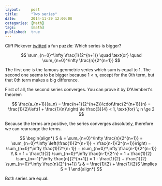 ```yaml
---
layout:     post
title:      "Two series"
date:       2014-11-29 12:00:00
categories: [Math]
tags:       [math]
published:  true
---
```


Cliff Pickover [twitted](https://twitter.com/pickover/status/538754166261555201) a fun puzzle: Which series is bigger?

$$
\sum_{n=0}^\infty \frac{1}{2^{n+1}} \quad \text{or} \quad \sum_{n=0}^\infty \frac{n}{2^{n+1}}
$$

The first one is the famous geometric series which sum is equal to 1. The second one seems to be bigger because 1 < n, except for the 0th term, but that 0th term makes a big difference.

<!-- more -->

First of all, the second series converges. You can prove it by D'Alembert's theorem

$$
\frac{a_{n+1}}{a_n} = \frac{n+1}{2^{n+2}}\cdot\frac{2^{n+1}}{n} = \frac{1}{2}\left(1 + \frac{1}{n}\right) \le \frac{3}{4} < 1, \text{for} \; n \ge 2
$$

Because the terms are positive, the series converges absolutely, therefore we can rearrange the terms.

$$
\begin{align*}
S & = \sum_{n=0}^\infty \frac{n}{2^{n+1}} = \sum_{n=0}^\infty \left(\frac{1}{2^{n+1}} + \frac{n-1}{2^{n+1}}\right) = \sum_{n=0}^\infty \frac{1}{2^{n+1}} + \sum_{n=0}^\infty \frac{n-1}{2^{n+1}} \\
  & = 1 + \frac{1}{2} \sum_{n=0}^\infty \frac{n-1}{2^n} = 1 + \frac{1}{2} \sum_{n=-1}^\infty \frac{n}{2^{n+1}} = 1 - \frac{1}{2} + \frac{1}{2} \sum_{n=0}^\infty \frac{n}{2^{n+1}} \\
  & = \frac{1}{2} + \frac{1}{2}S \implies S = 1
\end{align*}
$$

Both series are equal.
